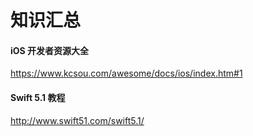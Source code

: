 # 知识汇总



#### iOS 开发者资源大全

https://www.kcsou.com/awesome/docs/ios/index.htm#1



####   Swift 5.1 教程 

http://www.swift51.com/swift5.1/

